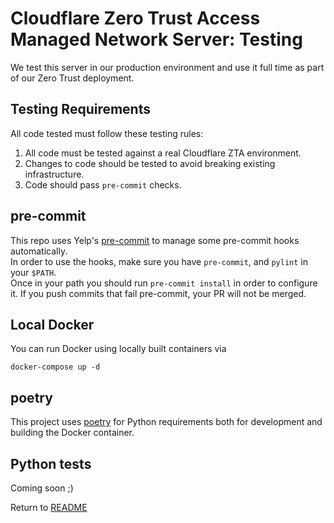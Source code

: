 Cloudflare Zero Trust Access Managed Network Server: Testing
============================================================
We test this server in our production environment and use it full time as part of our Zero Trust deployment.

Testing Requirements
--------------------
All code tested must follow these testing rules:

1. All code must be tested against a real Cloudflare ZTA environment.
2. Changes to code should be tested to avoid breaking existing infrastructure.
3. Code should pass `pre-commit` checks.

pre-commit
----------
This repo uses Yelp's [pre-commit](https://pre-commit.com/) to manage some pre-commit hooks automatically.  
In order to use the hooks, make sure you have `pre-commit`, and `pylint` in your `$PATH`.  
Once in your path you should run `pre-commit install` in order to configure it. If you push commits that fail pre-commit, your PR will
not be merged.

Local Docker
------------
You can run Docker using locally built containers via

    docker-compose up -d

poetry
------
This project uses [poetry](https://python-poetry.org/) for Python requirements
both for development and building the Docker container.

Python tests
------------
Coming soon ;)

Return to [README](README.md)
